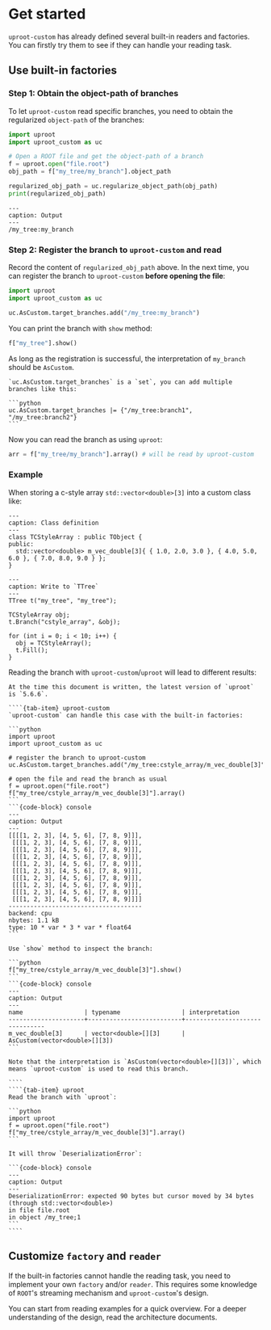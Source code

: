 # Get started

`uproot-custom` has already defined several built-in readers and factories. You can firstly try them to see if they can handle your reading task.

## Use built-in factories

### Step 1: Obtain the object-path of branches

To let `uproot-custom` read specific branches, you need to obtain the regularized `object-path` of the branches:

```python
import uproot
import uproot_custom as uc

# Open a ROOT file and get the object-path of a branch
f = uproot.open("file.root")
obj_path = f["my_tree/my_branch"].object_path

regularized_obj_path = uc.regularize_object_path(obj_path)
print(regularized_obj_path)
```
```{code-block} console
---
caption: Output
---
/my_tree:my_branch
```

### Step 2: Register the branch to `uproot-custom` and read

Record the content of `regularized_obj_path` above. In the next time, you can register the branch to `uproot-custom` **before opening the file**:

```python
import uproot
import uproot_custom as uc

uc.AsCustom.target_branches.add("/my_tree:my_branch")
```

You can print the branch with `show` method:

```python
f["my_tree"].show()
```

As long as the registration is successful, the interpretation of `my_branch` should be `AsCustom`.

````{tip}
`uc.AsCustom.target_branches` is a `set`, you can add multiple branches like this:

```python
uc.AsCustom.target_branches |= {"/my_tree:branch1", "/my_tree:branch2"}
```
````

Now you can read the branch as using `uproot`:

```python
arr = f["my_tree/my_branch"].array() # will be read by uproot-custom
```

### Example

When storing a c-style array `std::vector<double>[3]` into a custom class like:

```{code-block} cpp
---
caption: Class definition
---
class TCStyleArray : public TObject {
public:
  std::vector<double> m_vec_double[3]{ { 1.0, 2.0, 3.0 }, { 4.0, 5.0, 6.0 }, { 7.0, 8.0, 9.0 } };
}
```

```{code-block} cpp
---
caption: Write to `TTree`
---
TTree t("my_tree", "my_tree");

TCStyleArray obj;
t.Branch("cstyle_array", &obj);

for (int i = 0; i < 10; i++) {
  obj = TCStyleArray();
  t.Fill();
}
```

Reading the branch with `uproot-custom`/`uproot` will lead to different results:

```{note}
At the time this document is written, the latest version of `uproot` is `5.6.6`.
```

`````{tab-set}
````{tab-item} uproot-custom
`uproot-custom` can handle this case with the built-in factories:

```python
import uproot
import uproot_custom as uc

# register the branch to uproot-custom
uc.AsCustom.target_branches.add("/my_tree:cstyle_array/m_vec_double[3]")

# open the file and read the branch as usual
f = uproot.open("file.root")
f["my_tree/cstyle_array/m_vec_double[3]"].array()
```
```{code-block} console
---
caption: Output
---
[[[[1, 2, 3], [4, 5, 6], [7, 8, 9]]],
 [[[1, 2, 3], [4, 5, 6], [7, 8, 9]]],
 [[[1, 2, 3], [4, 5, 6], [7, 8, 9]]],
 [[[1, 2, 3], [4, 5, 6], [7, 8, 9]]],
 [[[1, 2, 3], [4, 5, 6], [7, 8, 9]]],
 [[[1, 2, 3], [4, 5, 6], [7, 8, 9]]],
 [[[1, 2, 3], [4, 5, 6], [7, 8, 9]]],
 [[[1, 2, 3], [4, 5, 6], [7, 8, 9]]],
 [[[1, 2, 3], [4, 5, 6], [7, 8, 9]]],
 [[[1, 2, 3], [4, 5, 6], [7, 8, 9]]]]
-------------------------------------
backend: cpu
nbytes: 1.1 kB
type: 10 * var * 3 * var * float64
```

Use `show` method to inspect the branch:

```python
f["my_tree/cstyle_array/m_vec_double[3]"].show()
```
```{code-block} console
---
caption: Output
---
name                 | typename                 | interpretation                
---------------------+--------------------------+-------------------------------
m_vec_double[3]      | vector<double>[][3]      | AsCustom(vector<double>[][3]) 
```

Note that the interpretation is `AsCustom(vector<double>[][3])`, which means `uproot-custom` is used to read this branch.

````
````{tab-item} uproot
Read the branch with `uproot`:

```python
import uproot
f = uproot.open("file.root")
f["my_tree/cstyle_array/m_vec_double[3]"].array()
```

It will throw `DeserializationError`:

```{code-block} console
---
caption: Output
---
DeserializationError: expected 90 bytes but cursor moved by 34 bytes (through std::vector<double>)
in file file.root
in object /my_tree;1
```
````
`````

## Customize `factory` and `reader`

If the built-in factories cannot handle the reading task, you need to implement your own `factory` and/or `reader`. This requires some knowledge of `ROOT`'s streaming mechanism and `uproot-custom`'s design.

You can start from reading examples for a quick overview. For a deeper understanding of the design, read the architecture documents.
